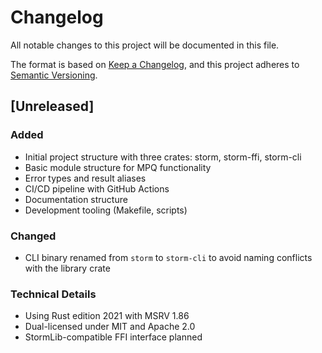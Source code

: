 # Changelog

All notable changes to this project will be documented in this file.

The format is based on [Keep a Changelog](https://keepachangelog.com/en/1.0.0/),
and this project adheres to [Semantic Versioning](https://semver.org/spec/v2.0.0.html).

## [Unreleased]

### Added

- Initial project structure with three crates: storm, storm-ffi, storm-cli
- Basic module structure for MPQ functionality
- Error types and result aliases
- CI/CD pipeline with GitHub Actions
- Documentation structure
- Development tooling (Makefile, scripts)

### Changed

- CLI binary renamed from `storm` to `storm-cli` to avoid naming conflicts with the library crate

### Technical Details

- Using Rust edition 2021 with MSRV 1.86
- Dual-licensed under MIT and Apache 2.0
- StormLib-compatible FFI interface planned
